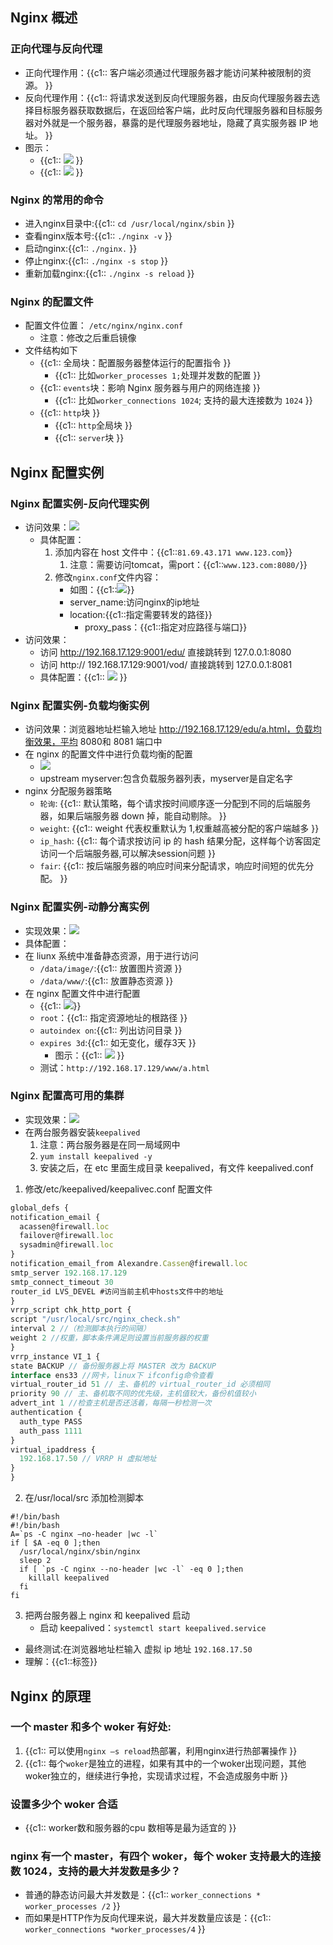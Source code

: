 ## Nginx 概述 [	](nginx_20201125093504152)

### 正向代理与反向代理 [	](nginx_20201124103028817)

+ 正向代理作用：{{c1:: 客户端必须通过代理服务器才能访问某种被限制的资源。 }}
+ 反向代理作用：{{c1:: 将请求发送到反向代理服务器，由反向代理服务器去选择目标服务器获取数据后，在返回给客户端，此时反向代理服务器和目标服务器对外就是一个服务器，暴露的是代理服务器地址，隐藏了真实服务器 IP 地址。 }}
+ 图示：
  + {{c1:: ![](https://gitee.com/xieyun714/nodeimage/raw/master/img/20201123094212.png) }}
  + {{c1:: ![](https://gitee.com/xieyun714/nodeimage/raw/master/img/20201123094224.png) }}

### Nginx 的常用的命令 [	](nginx_20201124103028819)
+ 进入nginx目录中:{{c1:: `cd /usr/local/nginx/sbin` }}
+ 查看nginx版本号:{{c1:: `./nginx -v` }}
+ 启动nginx:{{c1:: `./nginx.` }}
+ 停止nginx:{{c1:: `./nginx -s stop` }}
+ 重新加载nginx:{{c1:: `./nginx -s reload` }}

### Nginx 的配置文件 [	](nginx_20201124103028823)
+ 配置文件位置： `/etc/nginx/nginx.conf`
  + 注意：修改之后重启镜像
+ 文件结构如下
  + {{c1:: 全局块：配置服务器整体运行的配置指令  }}
    + {{c1:: 比如`worker_processes 1;`处理并发数的配置  }}
  + {{c1:: `events`块：影响 Nginx 服务器与用户的网络连接  }}
    + {{c1:: 比如`worker_connections 1024`; 支持的最大连接数为 `1024`  }}
  + {{c1:: `http`块  }}
    + {{c1:: `http`全局块  }}
    + {{c1:: `server`块  }}

## Nginx 配置实例 [	](nginx_20201125093504155)

### Nginx 配置实例-反向代理实例 [	](nginx_20201124103028827)

+ 访问效果：![](https://gitee.com/xieyun714/nodeimage/raw/master/img/20201123130916.png)
  + 具体配置：
    1. 添加内容在 host 文件中：{{c1::`81.69.43.171 www.123.com`}}
       1. 注意：需要访问tomcat，需port：{{c1::`www.123.com:8080/`}}
    2. 修改`nginx.conf`文件内容：
        + 如图：{{c1::![](https://gitee.com/xieyun714/nodeimage/raw/master/img/20201123131633.png)}}
        + server_name:访问nginx的ip地址
        + location:{{c1::指定需要转发的路径}}
          + proxy_pass：{{c1::指定对应路径与端口}}
+ 访问效果：
  + 访问 http://192.168.17.129:9001/edu/ 直接跳转到 127.0.0.1:8080
  + 访问 http:// 192.168.17.129:9001/vod/ 直接跳转到 127.0.0.1:8081
  + 具体配置：{{c1:: ![](https://gitee.com/xieyun714/nodeimage/raw/master/img/20201123133348.png) }}

### Nginx 配置实例-负载均衡实例 [	](nginx_20201124103028830)
+ 访问效果：浏览器地址栏输入地址 http://192.168.17.129/edu/a.html，负载均衡效果，平均 8080和 8081 端口中
+ 在 nginx 的配置文件中进行负载均衡的配置
  + ![](https://gitee.com/xieyun714/nodeimage/raw/master/img/20201123133905.png)
  + upstream myserver:包含负载服务器列表，myserver是自定名字
+ nginx 分配服务器策略
  + `轮询`: {{c1:: 默认策略，每个请求按时间顺序逐一分配到不同的后端服务器，如果后端服务器 down 掉，能自动剔除。 }}
  + `weight`: {{c1:: weight 代表权重默认为 1,权重越高被分配的客户端越多 }}
  + `ip_hash`: {{c1:: 每个请求按访问 ip 的 hash 结果分配，这样每个访客固定访问一个后端服务器,可以解决session问题 }}
  + `fair`: {{c1:: 按后端服务器的响应时间来分配请求，响应时间短的优先分配。 }}

### Nginx 配置实例-动静分离实例 [	](nginx_20201124103028832)
+ 实现效果：![](https://gitee.com/xieyun714/nodeimage/raw/master/img/20201123134958.png)
+ 具体配置：
+ 在 liunx 系统中准备静态资源，用于进行访问
  + `/data/image/`:{{c1:: 放置图片资源 }}
  + `/data/www/`:{{c1:: 放置静态资源 }}
+ 在 nginx 配置文件中进行配置
  + {{c1:: ![](https://gitee.com/xieyun714/nodeimage/raw/master/img/20201123135600.png)}}
  + `root`：{{c1:: 指定资源地址的根路径 }}
  + `autoindex on`:{{c1:: 列出访问目录 }}
  + `expires 3d`:{{c1:: 如无变化，缓存3天 }}
    + 图示：{{c1:: ![](https://gitee.com/xieyun714/nodeimage/raw/master/img/20201123140047.png) }}
  + 测试：`http://192.168.17.129/www/a.html`

### Nginx 配置高可用的集群 [	](nginx_20201124103028836)
+ 实现效果：![](https://gitee.com/xieyun714/nodeimage/raw/master/img/20201123140944.png)
+ 在两台服务器安装`keepalived`
  1. 注意：两台服务器是在同一局域网中
  2. `yum install keepalived -y`
  3. 安装之后，在 etc 里面生成目录 keepalived，有文件 keepalived.conf
1. 修改/etc/keepalived/keepalivec.conf 配置文件
  ```js
global_defs {
  notification_email {
    acassen@firewall.loc
    failover@firewall.loc
    sysadmin@firewall.loc
  }
  notification_email_from Alexandre.Cassen@firewall.loc
  smtp_server 192.168.17.129
  smtp_connect_timeout 30
  router_id LVS_DEVEL #访问当前主机中hosts文件中的地址
}
vrrp_script chk_http_port {
  script "/usr/local/src/nginx_check.sh"
  interval 2 //（检测脚本执行的间隔）
  weight 2 //权重，脚本条件满足则设置当前服务器的权重
}
vrrp_instance VI_1 {
  state BACKUP // 备份服务器上将 MASTER 改为 BACKUP
  interface ens33 //网卡，linux下 ifconfig命令查看
  virtual_router_id 51 // 主、备机的 virtual_router_id 必须相同
  priority 90 // 主、备机取不同的优先级，主机值较大，备份机值较小
  advert_int 1 //检查主机是否还活着，每隔一秒检测一次
  authentication {
    auth_type PASS
    auth_pass 1111
  }
  virtual_ipaddress {
    192.168.17.50 // VRRP H 虚拟地址
  }
}
  ```
2. 在/usr/local/src 添加检测脚本
  ```shell
  #!/bin/bash
  #!/bin/bash
  A=`ps -C nginx –no-header |wc -l`
  if [ $A -eq 0 ];then
    /usr/local/nginx/sbin/nginx
    sleep 2
    if [ `ps -C nginx --no-header |wc -l` -eq 0 ];then
      killall keepalived
    fi
  fi
  ```
3. 把两台服务器上 nginx 和 keepalived 启动
   + 启动 keepalived：`systemctl start keepalived.service`
 + 最终测试:在浏览器地址栏输入 虚拟 ip 地址 `192.168.17.50 `
+ 理解：{{c1::标签}}

## Nginx 的原理 [	](nginx_20201124103028838)

### 一个 master 和多个 woker 有好处: [	](nginx_20201124103028841)
   1. {{c1:: 可以使用`nginx –s reload`热部署，利用nginx进行热部署操作 }}
   2. {{c1:: 每个`woker`是独立的进程，如果有其中的一个woker出现问题，其他woker独立的，继续进行争抢，实现请求过程，不会造成服务中断 }}
### 设置多少个 woker 合适 [	](nginx_20201124103028843)
+ {{c1:: worker数和服务器的cpu 数相等是最为适宜的 }}

### nginx 有一个 master，有四个 woker，每个 woker 支持最大的连接数 1024，支持的最大并发数是多少？ [	](nginx_20201124103028846)
+ 普通的静态访问最大并发数是：{{c1:: `worker_connections * worker_processes /2` }}
+ 而如果是HTTP作为反向代理来说，最大并发数量应该是：{{c1:: `worker_connections *worker_processes/4` }}